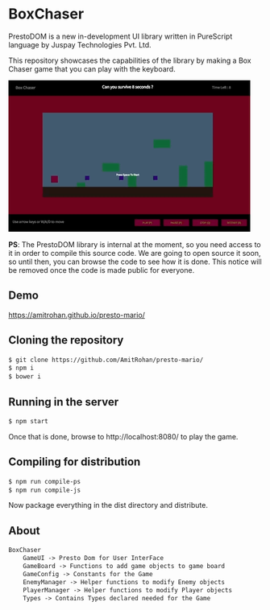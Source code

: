# BoxChaser

PrestoDOM is a new in-development UI library written in PureScript language by Juspay Technologies Pvt. Ltd.

This repository showcases the capabilities of the library by making a Box Chaser game that you can play with the keyboard.

![Screenshot](screenshot.gif)

**PS**: The PrestoDOM library is internal at the moment, so you need access to it in order to compile this source code. We are going to open source it soon, so until then, you can browse the code to see how it is done. This notice will be removed once the code is made public for everyone.

## Demo
https://amitrohan.github.io/presto-mario/

## Cloning the repository

~~~sh
$ git clone https://github.com/AmitRohan/presto-mario/
$ npm i
$ bower i
~~~

## Running in the server

~~~sh
$ npm start
~~~

Once that is done, browse to http://localhost:8080/ to play the game.

## Compiling for distribution

~~~sh
$ npm run compile-ps
$ npm run compile-js
~~~

Now package everything in the dist directory and distribute.

## About	
	
	BoxChaser
		GameUI -> Presto Dom for User InterFace							
		GameBoard -> Functions to add game objects to game board  	
		GameConfig -> Constants for the Game 					   		
		EnemyManager -> Helper functions to modify Enemy objects			
		PlayerManager -> Helper functions to modify Player objects			
		Types -> Contains Types declared needed for the Game 			

